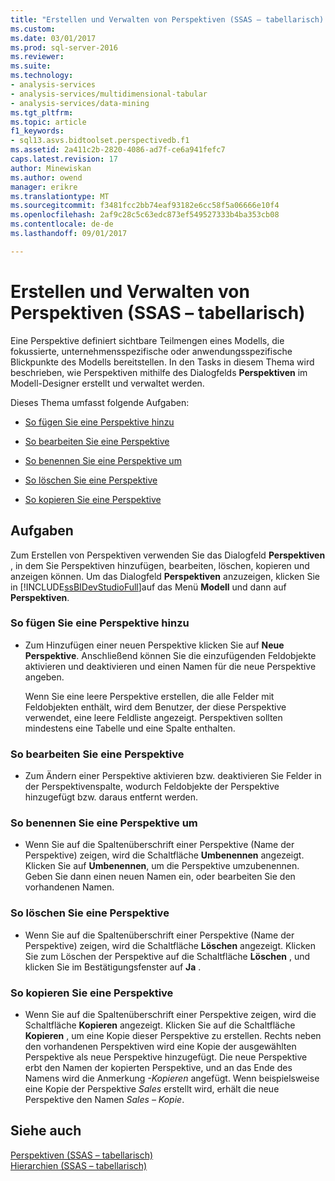 ```yaml
---
title: "Erstellen und Verwalten von Perspektiven (SSAS – tabellarisch) | Microsoft Docs"
ms.custom: 
ms.date: 03/01/2017
ms.prod: sql-server-2016
ms.reviewer: 
ms.suite: 
ms.technology:
- analysis-services
- analysis-services/multidimensional-tabular
- analysis-services/data-mining
ms.tgt_pltfrm: 
ms.topic: article
f1_keywords:
- sql13.asvs.bidtoolset.perspectivedb.f1
ms.assetid: 2a411c2b-2820-4086-ad7f-ce6a941fefc7
caps.latest.revision: 17
author: Minewiskan
ms.author: owend
manager: erikre
ms.translationtype: MT
ms.sourcegitcommit: f3481fcc2bb74eaf93182e6cc58f5a06666e10f4
ms.openlocfilehash: 2af9c28c5c63edc873ef549527333b4ba353cb08
ms.contentlocale: de-de
ms.lasthandoff: 09/01/2017

---
```

# <a name="create-and-manage-perspectives-ssas-tabular"></a>Erstellen und Verwalten von Perspektiven (SSAS – tabellarisch)
  Eine Perspektive definiert sichtbare Teilmengen eines Modells, die fokussierte, unternehmensspezifische oder anwendungsspezifische Blickpunkte des Modells bereitstellen. In den Tasks in diesem Thema wird beschrieben, wie Perspektiven mithilfe des Dialogfelds **Perspektiven** im Modell-Designer erstellt und verwaltet werden.  
  
 Dieses Thema umfasst folgende Aufgaben:  
  
-   [So fügen Sie eine Perspektive hinzu](#bkmk_add)  
  
-   [So bearbeiten Sie eine Perspektive](#bkmk_edit)  
  
-   [So benennen Sie eine Perspektive um](#bkmk_rename)  
  
-   [So löschen Sie eine Perspektive](#bkmk_delete)  
  
-   [So kopieren Sie eine Perspektive](#bkmk_copy)  
  
## <a name="tasks"></a>Aufgaben  
 Zum Erstellen von Perspektiven verwenden Sie das Dialogfeld **Perspektiven** , in dem Sie Perspektiven hinzufügen, bearbeiten, löschen, kopieren und anzeigen können. Um das Dialogfeld **Perspektiven** anzuzeigen, klicken Sie in [!INCLUDE[ssBIDevStudioFull](../../includes/ssbidevstudiofull-md.md)]auf das Menü **Modell** und dann auf **Perspektiven**.  
  
###  <a name="bkmk_add"></a> So fügen Sie eine Perspektive hinzu  
  
-   Zum Hinzufügen einer neuen Perspektive klicken Sie auf **Neue Perspektive**. Anschließend können Sie die einzufügenden Feldobjekte aktivieren und deaktivieren und einen Namen für die neue Perspektive angeben.  
  
     Wenn Sie eine leere Perspektive erstellen, die alle Felder mit Feldobjekten enthält, wird dem Benutzer, der diese Perspektive verwendet, eine leere Feldliste angezeigt. Perspektiven sollten mindestens eine Tabelle und eine Spalte enthalten.  
  
###  <a name="bkmk_edit"></a> So bearbeiten Sie eine Perspektive  
  
-   Zum Ändern einer Perspektive aktivieren bzw. deaktivieren Sie Felder in der Perspektivenspalte, wodurch Feldobjekte der Perspektive hinzugefügt bzw. daraus entfernt werden.  
  
###  <a name="bkmk_rename"></a> So benennen Sie eine Perspektive um  
  
-   Wenn Sie auf die Spaltenüberschrift einer Perspektive (Name der Perspektive) zeigen, wird die Schaltfläche **Umbenennen** angezeigt. Klicken Sie auf **Umbenennen**, um die Perspektive umzubenennen. Geben Sie dann einen neuen Namen ein, oder bearbeiten Sie den vorhandenen Namen.  
  
###  <a name="bkmk_delete"></a> So löschen Sie eine Perspektive  
  
-   Wenn Sie auf die Spaltenüberschrift einer Perspektive (Name der Perspektive) zeigen, wird die Schaltfläche **Löschen** angezeigt. Klicken Sie zum Löschen der Perspektive auf die Schaltfläche **Löschen** , und klicken Sie im Bestätigungsfenster auf **Ja** .  
  
###  <a name="bkmk_copy"></a> So kopieren Sie eine Perspektive  
  
-   Wenn Sie auf die Spaltenüberschrift einer Perspektive zeigen, wird die Schaltfläche **Kopieren** angezeigt. Klicken Sie auf die Schaltfläche **Kopieren** , um eine Kopie dieser Perspektive zu erstellen. Rechts neben den vorhandenen Perspektiven wird eine Kopie der ausgewählten Perspektive als neue Perspektive hinzugefügt. Die neue Perspektive erbt den Namen der kopierten Perspektive, und an das Ende des Namens wird die Anmerkung *-Kopieren* angefügt. Wenn beispielsweise eine Kopie der Perspektive *Sales* erstellt wird, erhält die neue Perspektive den Namen *Sales – Kopie*.  
  
## <a name="see-also"></a>Siehe auch  
 [Perspektiven &#40;SSAS – tabellarisch&#41;](../../analysis-services/tabular-models/perspectives-ssas-tabular.md)   
 [Hierarchien &#40;SSAS – tabellarisch&#41;](../../analysis-services/tabular-models/hierarchies-ssas-tabular.md)  
  
  
